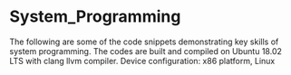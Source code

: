 # System_Programming
The following are some of the code snippets demonstrating key skills of system programming.
The codes are built and compiled on Ubuntu 18.02 LTS with clang llvm compiler. 
Device configuration: x86 platform, Linux

